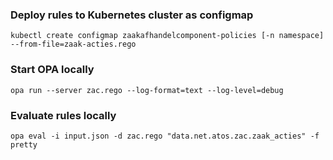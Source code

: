 ### Deploy rules to Kubernetes cluster as configmap

    kubectl create configmap zaakafhandelcomponent-policies [-n namespace] --from-file=zaak-acties.rego

### Start OPA locally

    opa run --server zac.rego --log-format=text --log-level=debug

### Evaluate rules locally

    opa eval -i input.json -d zac.rego "data.net.atos.zac.zaak_acties" -f pretty
